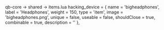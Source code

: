 qb-core -> shared -> items.lua
hacking_device = { name = 'bigheadphones', label = 'Headphones', weight = 150, type = 'item', image = 'bigheadphones.png', unique = false, useable = false, shouldClose = true, combinable = true, description = '' },